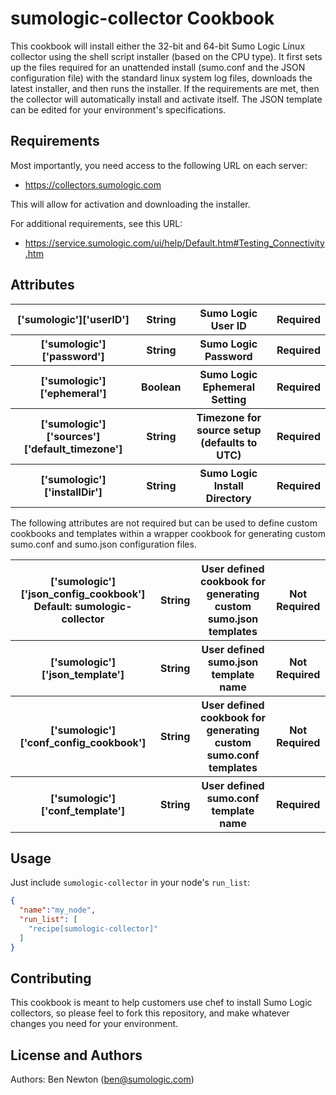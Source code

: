 sumologic-collector Cookbook
============================
This cookbook will install either the 32-bit and 64-bit Sumo Logic Linux collector using the shell script installer (based on the CPU type). It first sets up the files required for an unattended install (sumo.conf and the JSON configuration file) with the standard linux system log files, downloads the latest installer, and then runs the installer. If the requirements are met, then the collector will automatically install and activate itself. The JSON template can be edited for your environment's specifications.

Requirements
------------
Most importantly, you need access to the following URL on each server:
  - https://collectors.sumologic.com

This will allow for activation and downloading the installer.

For additional requirements, see this URL:
  - https://service.sumologic.com/ui/help/Default.htm#Testing_Connectivity.htm

Attributes
----------

<table>
  <tr>
    <th>['sumologic']['userID']</th>
    <th>String</th>
    <th>Sumo Logic User ID</th>
    <th>Required</th>
  </tr>
  <tr>
    <th>['sumologic']['password']</th>
    <th>String</th>
    <th>Sumo Logic Password</th>
    <th>Required</th>
  </tr>
  <tr>
    <th>['sumologic']['ephemeral']</th>
    <th>Boolean</th>
    <th>Sumo Logic Ephemeral Setting</th>
    <th>Required</th>
  </tr>
  <tr>
    <th>['sumologic']['sources']['default_timezone']</th>
    <th>String</th>
    <th>Timezone for source setup (defaults to UTC)</th>
    <th>Required</th>
  </tr>
  <tr>
    <th>['sumologic']['installDir'] </th>
    <th>String</th>
    <th>Sumo Logic Install Directory</th>
    <th>Required</th>
  </tr>
</table>

The following attributes are not required but can be used to define custom cookbooks and templates 
within a wrapper cookbook for generating custom sumo.conf and sumo.json configuration files.
<table>
  <tr>
    <th>['sumologic']['json_config_cookbook'] Default: sumologic-collector</th>
    <th>String</th>
    <th>User defined cookbook for generating custom sumo.json templates</th>
    <th>Not Required</th>
  </tr>
  <tr>
    <th>['sumologic']['json_template']</th>
    <th>String</th>
    <th>User defined sumo.json template name</th>
    <th>Not Required</th>
  </tr>
  <tr>
    <th>['sumologic']['conf_config_cookbook']</th>
    <th>String</th>
    <th>User defined cookbook for generating custom sumo.conf templates</th>
    <th>Not Required</th>
  </tr>
  <tr>
    <th>['sumologic']['conf_template'] </th>
    <th>String</th>
    <th>User defined sumo.conf template name</th>
    <th>Required</th>
  </tr>
</table>

Usage
-----

Just include `sumologic-collector` in your node's `run_list`:

```json
{
  "name":"my_node",
  "run_list": [
    "recipe[sumologic-collector]"
  ]
}
```

Contributing
------------
This cookbook is meant to help customers use chef to install Sumo Logic collectors, so please feel to fork this repository, and make whatever changes you need for your environment.


License and Authors
-------------------
Authors:
	Ben Newton (ben@sumologic.com)
